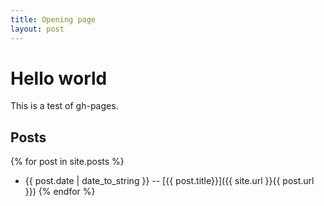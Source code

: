 ```yaml
---
title: Opening page
layout: post
---
```


# Hello world

This is a test of gh-pages.

## Posts

{% for post in site.posts %}
* {{ post.date | date_to_string }} -- [{{ post.title}}]({{ site.url }}{{ post.url }})
{% endfor %}

